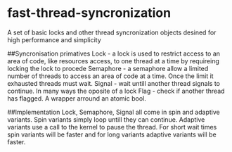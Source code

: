 # fast-thread-syncronization
A set of basic locks and other thread syncronization objects desined for high performance and simplicity

##Syncronisation primatives
Lock - a lock is used to restrict access to an area of code, like resources access, to one thread at a time by requireing locking the lock to procede
Semaphore - a semaphore allow a limited number of threads to access an area of code at a time. Once the limit it exhausted threads must wait.
Signal - wait untill another thread signals to continue. In many ways the oposite of a lock
Flag - check if another thread has flagged. A wrapper arround an atomic bool.

##Implementation
Lock, Semaphore, Signal all come in spin and adaptive variants. Spin variants simply loop untill they can continue. Adaptive variants use a call to the kernel to pause the thread. For short wait times spin variants will be faster and for long variants adaptive variants will be faster.
